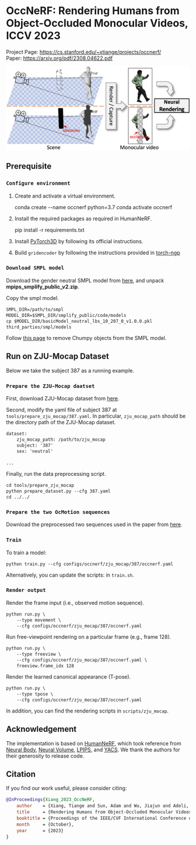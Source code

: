# OccNeRF: Rendering Humans from Object-Occluded Monocular Videos, ICCV 2023
Project Page: https://cs.stanford.edu/~xtiange/projects/occnerf/  
Paper: https://arxiv.org/pdf/2308.04622.pdf

![framework](./teaser.png)

## Prerequisite

### `Configure environment`

1. Create and activate a virtual environment.

    conda create --name occnerf python=3.7
    conda activate occnerf

2. Install the required packages as required in HumanNeRF.

    pip install -r requirements.txt

3. Install [PyTorch3D](https://github.com/facebookresearch/pytorch3d/blob/main/INSTALL.md) by following its official instructions.

4. Build `gridencoder` by following the instructions provided in [torch-ngp](https://github.com/ashawkey/torch-ngp/tree/main#build-extension-optional)


### `Download SMPL model`

Download the gender neutral SMPL model from [here](https://smplify.is.tue.mpg.de/), and unpack **mpips_smplify_public_v2.zip**.

Copy the smpl model.

    SMPL_DIR=/path/to/smpl
    MODEL_DIR=$SMPL_DIR/smplify_public/code/models
    cp $MODEL_DIR/basicModel_neutral_lbs_10_207_0_v1.0.0.pkl third_parties/smpl/models

Follow [this page](https://github.com/vchoutas/smplx/tree/master/tools) to remove Chumpy objects from the SMPL model.


## Run on ZJU-Mocap Dataset

Below we take the subject 387 as a running example.

### `Prepare the ZJU-Mocap daatset`

First, download ZJU-Mocap dataset from [here](https://github.com/zju3dv/neuralbody/blob/master/INSTALL.md#zju-mocap-dataset). 

Second, modify the yaml file of subject 387 at `tools/prepare_zju_mocap/387.yaml`. In particular,  `zju_mocap_path` should be the directory path of the ZJU-Mocap dataset.

```
dataset:
    zju_mocap_path: /path/to/zju_mocap
    subject: '387'
    sex: 'neutral'

...
```
    
Finally, run the data preprocessing script.

    cd tools/prepare_zju_mocap
    python prepare_dataset.py --cfg 387.yaml
    cd ../../

### `Prepare the two OcMotion sequences`

Download the preprocessed two sequences used in the paper from [here](https://drive.google.com/drive/folders/1xH9dvrA7_-pCCF29vTKs7YAoFTVpnpoR?usp=sharing).  

### `Train`

To train a model: 

    python train.py --cfg configs/occnerf/zju_mocap/387/occnerf.yaml

Alternatively, you can update the scripts: in `train.sh`.

### `Render output`

Render the frame input (i.e., observed motion sequence).

    python run.py \
        --type movement \
        --cfg configs/occnerf/zju_mocap/387/occnerf.yaml 

Run free-viewpoint rendering on a particular frame (e.g., frame 128).

    python run.py \
        --type freeview \
        --cfg configs/occnerf/zju_mocap/387/occnerf.yaml \
        freeview.frame_idx 128


Render the learned canonical appearance (T-pose).

    python run.py \
        --type tpose \
        --cfg configs/occnerf/zju_mocap/387/occnerf.yaml 

In addition, you can find the rendering scripts in `scripts/zju_mocap`.


<!-- ## Run on a Custom Monocular Video

To get the best result, we recommend a video clip that meets these requirements:

- The clip has less than 600 frames (~20 seconds).
- The human subject shows most of body regions (e.g., front and back view of the body) in the clip.

### `Prepare a dataset`

To train on a monocular video, prepare your video data in `dataset/wild/monocular` with the following structure:

    monocular
        ├── images
        │   └── ${item_id}.png
        ├── masks
        │   └── ${item_id}.png
        └── metadata.json

We use `item_id` to match a video frame with its subject mask and metadata. An `item_id` is typically some alphanumeric string such as `000128`.

#### **images**

A collection of video frames, stored as PNG files.

#### **masks**

A collection of subject segmentation masks, stored as PNG files.

#### **metadata.json**

This json file contains metadata for video frames, including:

- human body pose (SMPL poses and betas coefficients)
- camera pose (camera intrinsic and extrinsic matrices). We follow [OpenCV](https://learnopencv.com/geometry-of-image-formation/) camera coordinate system and use [pinhole camera model](https://staff.fnwi.uva.nl/r.vandenboomgaard/IPCV20162017/LectureNotes/CV/PinholeCamera/PinholeCamera.html).

You can run SMPL-based human pose detectors (e.g., [SPIN](https://github.com/nkolot/SPIN), [VIBE](https://github.com/mkocabas/VIBE), or [ROMP](https://github.com/Arthur151/ROMP)) on a monocular video to get body poses as well as camera poses. 


```javascript
{
  // Replace the string item_id with your file name of video frame.
  "item_id": {
        // A (72,) array: SMPL coefficients controlling body pose.
        "poses": [
            -3.1341, ..., 1.2532
        ],
        // A (10,) array: SMPL coefficients controlling body shape. 
        "betas": [
            0.33019, ..., 1.0386
        ],
        // A 3x3 camera intrinsic matrix.
        "cam_intrinsics": [
            [23043.9, 0.0,940.19],
            [0.0, 23043.9, 539.23],
            [0.0, 0.0, 1.0]
        ],
        // A 4x4 camera extrinsic matrix.
        "cam_extrinsics": [
            [1.0, 0.0, 0.0, -0.005],
            [0.0, 1.0, 0.0, 0.2218],
            [0.0, 0.0, 1.0, 47.504],
            [0.0, 0.0, 0.0, 1.0],
        ],
  }

  ...

  // Iterate every video frame.
  "item_id": {
      ...
  }
}
```

Once the dataset is properly created, run the script to complete dataset preparation.

    cd tools/prepare_wild
    python prepare_dataset.py --cfg wild.yaml
    cd ../../

### `Train a model`

Now we are ready to lanuch a training. By default, we used 4 GPUs (NVIDIA RTX 2080 Ti) to train a model. 

    python train.py --cfg configs/human_nerf/wild/monocular/adventure.yaml

For sanity check, we provide a single-GPU (NVIDIA RTX 2080 Ti) training config. Note the performance is not guaranteed for this configuration.

    python train.py --cfg configs/human_nerf/wild/monocular/single_gpu.yaml

### `Render output`

Render the frame input (i.e., observed motion sequence).

    python run.py \
        --type movement \
        --cfg configs/human_nerf/wild/monocular/adventure.yaml 

Run free-viewpoint rendering on a particular frame (e.g., frame 128).

    python run.py \
        --type freeview \
        --cfg configs/human_nerf/wild/monocular/adventure.yaml \
        freeview.frame_idx 128


Render the learned canonical appearance (T-pose).

    python run.py \
        --type tpose \
        --cfg configs/human_nerf/wild/monocular/adventure.yaml 

In addition, you can find the rendering scripts in `scripts/wild`. -->

## Acknowledgement

The implementation is based on [HumanNeRF](https://github.com/chungyiweng/humannerf/tree/main), which took reference from [Neural Body](https://github.com/zju3dv/neuralbody), [Neural Volume](https://github.com/facebookresearch/neuralvolumes), [LPIPS](https://github.com/richzhang/PerceptualSimilarity), and [YACS](https://github.com/rbgirshick/yacs). We thank the authors for their generosity to release code.

## Citation

If you find our work useful, please consider citing:

```BibTeX
@InProceedings{Xiang_2023_OccNeRF,
    author    = {Xiang, Tiange and Sun, Adam and Wu, Jiajun and Adeli, Ehsan and Li, Fei-Fei},
    title     = {Rendering Humans from Object-Occluded Monocular Videos},
    booktitle = {Proceedings of the IEEE/CVF International Conference on Computer Vision (ICCV)},
    month     = {October},
    year      = {2023}
}
```

